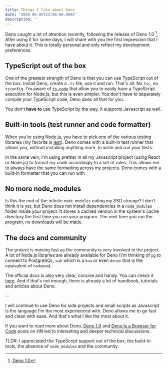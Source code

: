```yaml
---
title: Things I like about Deno
date: '2020-06-05T23:00:00.000Z'
description: ''
---
```


Deno caught a lot of attention recently, following the release of Deno 1.0 [^1]. Atfer using it for some days, I will share with you the first impression that I have about it. This is totally personal and only reflect my development preferences.

## TypeScript out of the box

One of the greatest strength of Deno is that you can use TypeScript out of the box. Install Deno, create a `.ts` file, use it and run. That's all. No `tsc`, no `tsconfig`. I'm aware of [`ts-node`](https://github.com/TypeStrong/ts-node) that allow you to easily have a TypeScript execution for Node.js, but this is even simpler. You don't have to separately compile your TypeScript code, Deno does all that for you.

You don't **have to** use TypeScript by the way, it supports Javascript as well.

## Built-in tools (test runner and code formatter)

When you're using Node.js, you have to pick one of the various testing libraries (my favorite is [jest](https://jestjs.io)). Deno comes with a built-in test runner that allows you, without installing anything more, to write and run your tests.

In the same vein, I'm using prettier in all my Javascript project (using React or Node.js) to format my code accordingly to a set of rules. This allows me to always have the same formatting across my projects. Deno comes with a built-in formatter that you can run with

## No more node_modules

Is this the end of the infinite `node_modules` eating my SSD storage? I don't think it is yet, but Deno does not install dependencies in a `node_modules` folder inside your project. It stores a cached version in the system's cache directory the first time you run your program. The next time you run the program, no downloads will be made.

## The docs and community

The project is moving fast as the community is very involved in the project. A lot of Node.js libraries are already available for Deno (I'm thinking of `pg` to connect to PostgreSQL, `oak` which is a `koa` or even `denon` that is the equivalent of `nodemon`).

The official docs is also very clear, concise and handy. You can check it [here](https://deno.land). And if that's not enough, there is already a lot of handbook, tutorials and articles about Deno.

--

I will continue to use Deno for side projects and small scripts as Javascript is the language I'm the most experienced with. Deno allows me to go fast and clean with ease. And that's what I like the most about it.

If you want to read more about Deno, [Deno 1.0](https://news.ycombinator.com/item?id=23172483) and [Deno Is a Browser for Code](https://news.ycombinator.com/item?id=23343799) posts on HN led to interesting and deeper technical discussions.

TLDR: I appreciated the TypeScript support out of the box, the build-in tools, the absence of `node_modules` and the community.

[^1]: [Deno 1.0](https://deno.land/v1)
